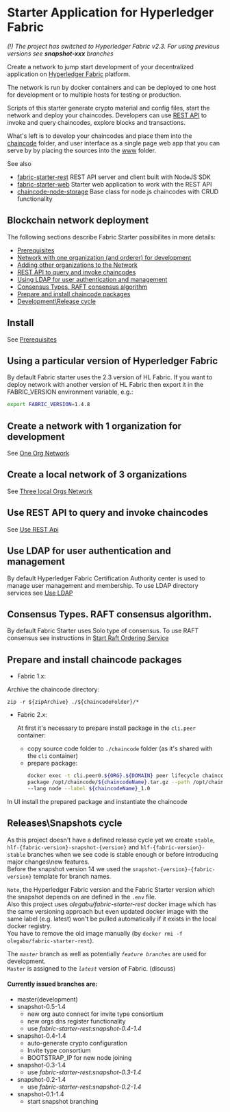 # Starter Application for Hyperledger Fabric

*(!) The project has switched to Hyperledger Fabric v2.3. For using previous versions see **snapshot-xxx** branches*

Create a network to jump start development of your decentralized application on 
[Hyperledger Fabric](https://www.hyperledger.org/projects/fabric) platform.

The network is run by docker containers and can be deployed to one host for development or to multiple hosts for testing 
or production.

Scripts of this starter generate crypto material and config files, start the network and deploy your chaincodes. 
Developers can use [REST API](https://github.com/olegabu/fabric-starter-rest) to invoke and query chaincodes, 
explore blocks and transactions.

What's left is to develop your chaincodes and place them into the [chaincode](./chaincode) folder, 
and user interface as a single page web app that you can serve by by placing the sources into the [www](./www) folder.

See also

- [fabric-starter-rest](https://github.com/olegabu/fabric-starter-rest) REST API server and client built with NodeJS SDK
- [fabric-starter-web](https://github.com/olegabu/fabric-starter-web) Starter web application to work with the REST API
- [chaincode-node-storage](https://github.com/olegabu/chaincode-node-storage) Base class for node.js chaincodes with CRUD functionality


## Blockchain network deployment

The following sections describe Fabric Starter possibilites in more details:

- [Prerequisites](#install)
- [Network with one organization (and orderer) for development](#example1org)
- [Adding other organizations to the Network](#example3org)
- [REST API to query and invoke chaincodes](#restapi)
- [Using LDAP for user authentication and management](#restapi)
- [Consensus Types. RAFT consensus algorithm](#consensus-types)
- [Prepare and install chaincode packages ](#chaincode-packages)
- [Development\Release cycle](#releasecycle)



<a name="install"></a>
## Install
See [Prerequisites](docs/install.md)



<a name="setversion"></a>
## Using a particular version of Hyperledger Fabric
By default Fabric starter uses the 2.3 version of HL Fabric. If you want to deploy network with another version of HL Fabric then export it in the 
FABRIC_VERSION environment variable, e.g.:
```bash
export FABRIC_VERSION=1.4.8
```


<a name="example1org"></a>
## Create a network with 1 organization for development
See [One Org Network](docs/network-one-org.md)



<a name="example3org"></a>
## Create a local network of 3 organizations
See [Three local Orgs Network](docs/network-add-orgs.md)


<a name="restapi"></a>
## Use REST API to query and invoke chaincodes
See [Use REST Api](docs/rest-api.md)


<a name="ldapauth"></a>
## Use LDAP for user authentication and management 
By default Hyperledger Fabric Certification Authority center is used to manage user management and membership. 
To use LDAP directory services see [Use LDAP](docs/ldap.md)


<a name="consensus-types"></a>
## Consensus Types. RAFT consensus algorithm.
By default Fabric Starter uses Solo type of consensus.
To use RAFT consensus see instructions in [Start Raft Ordering Service](docs/raft.md)

<a name="chaincode-packages"></a>
## Prepare and install chaincode packages

- Fabric 1.x:

Archive the chaincode directory:

```zip -r ${zipArchive} ./${chaincodeFolder}/*```

- Fabric 2.x:

  At first it's necessary to prepare install package in the `cli.peer` container:
  - copy source code  folder to `./chaincode` folder (as it's shared with the `cli` container)
  - prepare package:
      ```bash
    docker exec -t cli.peer0.${ORG}.${DOMAIN} peer lifecycle chaincode \
      package /opt/chaincode/${chaincodeName}.tar.gz --path /opt/chaincode/${chaincodeFolder} \
      --lang node --label ${chaincodeName}_1.0
      ```

In UI install the prepared package and instantiate the chaincode

<a name="releasecycle"></a>
## Releases\Snapshots cycle

As this project doesn't have a defined release cycle yet we create `stable`, 
`hlf-{fabric-version}-snapshot-{version}` and `hlf-{fabric-version}-stable`
branches when we see code is stable enough or before introducing major changes\new features.  
Before the snapshot version 14 we used the `snapshot-{version}-{fabric-version}` template for branch names. 

`Note`, the Hyperledger Fabric version and the Fabric Starter version which the snapshot 
depends on are defined in the `.env` file.  
Also this project uses _olegabu/fabric-starter-rest_ docker image which has 
the same versioning approach but even updated docker image with the same label (e.g. latest)
won't be pulled automatically if it exists in the local docker registry.   
You have to remove the old image manually (by `docker rmi -f olegabu/fabric-starter-rest`).    


The _`master`_ branch as well as potentially _`feature branches`_ are used for development.  
`Master` is assigned to the _`latest`_ version of Fabric. (discuss)


#### Currently issued branches are:

- master(development)
- snapshot-0.5-1.4
    - new org auto connect for invite type consortium
    - new orgs dns register functionality
    - use _fabric-starter-rest:snapshot-0.4-1.4_
- snapshot-0.4-1.4
    - auto-generate crypto configuration
    - Invite type consortium
    - BOOTSTRAP_IP for new node joining
- snapshot-0.3-1.4
    - use _fabric-starter-rest:snapshot-0.3-1.4_
- snapshot-0.2-1.4
    - use _fabric-starter-rest:snapshot-0.2-1.4_
- snapshot-0.1-1.4
    - start snapshot branching
